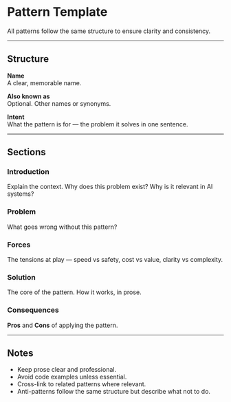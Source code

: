 # Pattern Template

All patterns follow the same structure to ensure clarity and consistency.  

---

## Structure

**Name**  
A clear, memorable name.  

**Also known as**  
Optional. Other names or synonyms.  

**Intent**  
What the pattern is for — the problem it solves in one sentence.  

---

## Sections

### Introduction  
Explain the context. Why does this problem exist? Why is it relevant in AI systems?  

### Problem  
What goes wrong without this pattern?  

### Forces  
The tensions at play — speed vs safety, cost vs value, clarity vs complexity.  

### Solution  
The core of the pattern. How it works, in prose.  

### Consequences  
**Pros** and **Cons** of applying the pattern.  

---

## Notes

- Keep prose clear and professional.  
- Avoid code examples unless essential.  
- Cross-link to related patterns where relevant.  
- Anti-patterns follow the same structure but describe what not to do.  
